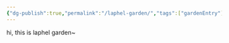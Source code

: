 ```yaml
---
{"dg-publish":true,"permalink":"/laphel-garden/","tags":["gardenEntry"]}
---
```



hi, this is laphel garden~


